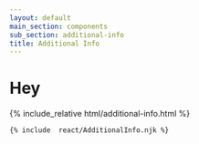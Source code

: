 ```yaml
---
layout: default
main_section: components
sub_section: additional-info
title: Additional Info
---
```


# Hey

{% include_relative html/additional-info.html %}

```html
{% include  react/AdditionalInfo.njk %}
```